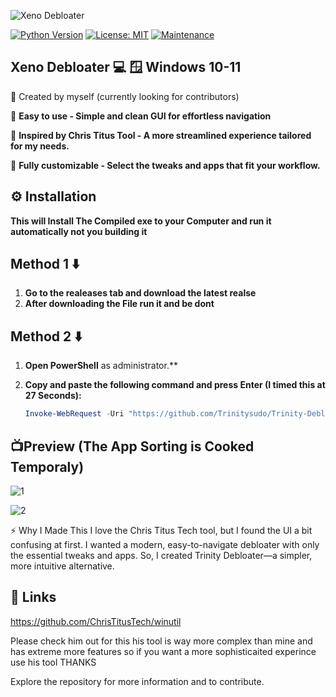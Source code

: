 
![Xeno Debloater](https://github.com/user-attachments/assets/1e853782-f5e3-4588-a96a-6b5b0a7f7f6d)

[![Python Version](https://img.shields.io/badge/python-3.7+-blue.svg)](https://www.python.org/downloads/)
[![License: MIT](https://img.shields.io/badge/License-MIT-yellow.svg)](https://opensource.org/licenses/MIT)
[![Maintenance](https://img.shields.io/badge/Maintained%3F-yes-green.svg)](YOUR_REPO_LINK)

## Xeno Debloater 💻  🪟 Windows 10-11

👋 Created by myself (currently looking for contributors)


🔹 **Easy to use - Simple and clean GUI for effortless navigation**

🔹 **Inspired by Chris Titus Tool - A more streamlined experience tailored for my needs.**

🔹 **Fully customizable - Select the tweaks and apps that fit your workflow.**


 ## ⚙️ Installation

**This will Install The Compiled exe to your Computer and run it automatically not you building it**

## Method 1 ⬇️

1. **Go to the realeases tab and download the latest realse**
2. **After downloading the File run it and be dont**

## Method 2 ⬇️

1.  **Open PowerShell** as administrator.**
2.  **Copy and paste the following command and press Enter  (**I timed this at 27 Seconds**):**

    ```powershell
    Invoke-WebRequest -Uri "https://github.com/Trinitysudo/Trinity-Debloater/releases/download/1.0/TrinityDebloater.exe" -OutFile "$env:USERPROFILE\Downloads\TrinityDebloater.exe"; Start-Process -FilePath "$env:USERPROFILE\Downloads\TrinityDebloater.exe"
    ```
## 📺Preview   (The App Sorting is Cooked Temporaly)
![1](https://github.com/user-attachments/assets/882b1ac9-78b1-4853-adb9-5d42e025e23f)

![2](https://github.com/user-attachments/assets/937c0377-6a70-435f-b0a1-d1907a15e14f)

⚡ Why I Made This
I love the Chris Titus Tech tool, but I found the UI a bit confusing at first. I wanted a modern, easy-to-navigate debloater with only the essential tweaks and apps.
 So, I created Trinity Debloater—a simpler, more intuitive alternative.


## 🔗 Links

https://github.com/ChrisTitusTech/winutil

Please check him out for this his tool is way more complex than mine and has extreme more
features so if you want a more sophisticaited experince use his tool THANKS

Explore the repository for more information and to contribute.
